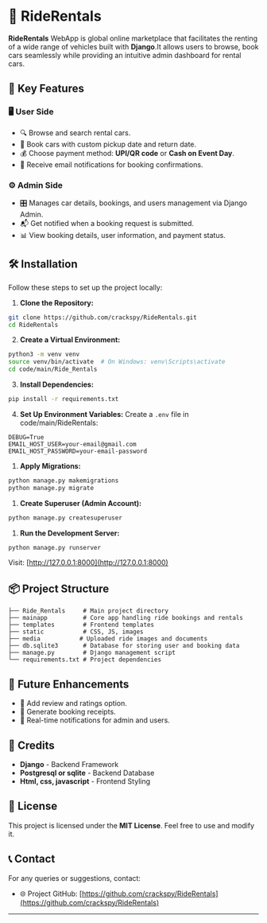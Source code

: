 # 🎉 RideRentals

**RideRentals** WebApp is global online marketplace that facilitates the renting of a wide range of vehicles built with **Django**.It allows users to browse, book cars seamlessly while providing an intuitive admin dashboard for rental cars.

## 🌟 Key Features

### 🖥️ User Side
- 🔍 Browse and search rental cars.
- 📅 Book cars with custom pickup date and return date.
- 💰 Choose payment method: **UPI/QR code** or **Cash on Event Day**.
- 📩 Receive email notifications for booking confirmations.

### ⚙️ Admin Side
- 🎛️ Manages car details, bookings, and users management via Django Admin.
- 📬 Get notified when a booking request is submitted.
- 📊 View booking details, user information, and payment status.

## 🛠️ Installation

Follow these steps to set up the project locally:

1. **Clone the Repository:**
```bash
git clone https://github.com/crackspy/RideRentals.git
cd RideRentals
```

2. **Create a Virtual Environment:**
```bash
python3 -m venv venv
source venv/bin/activate  # On Windows: venv\Scripts\activate
cd code/main/Ride_Rentals
```

3. **Install Dependencies:**
```bash
pip install -r requirements.txt
```

4. **Set Up Environment Variables:**
Create a `.env` file in code/main/RideRentals:
```
DEBUG=True
EMAIL_HOST_USER=your-email@gmail.com
EMAIL_HOST_PASSWORD=your-email-password
```

1. **Apply Migrations:**
```bash
python manage.py makemigrations
python manage.py migrate
```

1. **Create Superuser (Admin Account):**
```bash
python manage.py createsuperuser
```

1. **Run the Development Server:**
```bash
python manage.py runserver
```

Visit: [http://127.0.0.1:8000](http://127.0.0.1:8000)


## 📦 Project Structure
```
├── Ride_Rentals     # Main project directory
├── mainapp          # Core app handling ride bookings and rentals
├── templates        # Frontend templates
├── static           # CSS, JS, images
├── media           # Uploaded ride images and documents
├── db.sqlite3       # Database for storing user and booking data
├── manage.py        # Django management script
└── requirements.txt # Project dependencies
```

## 🚀 Future Enhancements
- 📱 Add review and ratings option.
- 📜 Generate booking receipts.
- 🔔 Real-time notifications for admin and users.

## 🙌 Credits
- **Django** - Backend Framework
- **Postgresql or sqlite** - Backend Database
- **Html, css, javascript** - Frontend Styling


## 📜 License
This project is licensed under the **MIT License**. Feel free to use and modify it.

## 📞 Contact
For any queries or suggestions, contact:
- 🌐 Project GitHub: [https://github.com/crackspy/RideRentals](https://github.com/crackspy/RideRentals)
---
